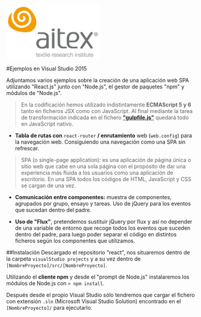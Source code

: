 ![logo_aitex.png](../../nodejs/images/logo_aitex_min.png "Logotipo de Aitex")

#Ejemplos en Visual Studio 2015

Adjuntamos varios ejemplos sobre la creación de una aplicación web SPA utilizando "React.js" junto con "Node.js", el gestor de paquetes "npm" y módulos de "Node.js".

> En la codificación hemos utilizado indistintamente **ECMAScript 5 y 6** tanto en ficheros JSX como con JavaScript. Al final mediante la tarea de transformación indicada en el fichero **["gulpfile.js"](../../npm/nodejs_packages/2_1_gulpfile.md)** quedará todo en JavaScript nativo.

+ **Tabla de rutas con** `react-router` **/ enrutamiento** web (`web.config`) para la navegación web. Consiguiendo una navegación como una SPA sin refrescar.  

> SPA (o single-page application): es una aplicación de página única o sitio web que cabe en una sola página con el propósito de dar una experiencia más fluida a los usuarios como una aplicación de escritorio. En una SPA todos los códigos de HTML, JavaScript y CSS se cargan de una vez.

+ **Comunicación entre componentes:** muestra de componentes, agrupados por grupo, ensayo y tareas. Uso de jQuery para los eventos que sucedan dentro del padre.  

+ **Uso de "Flux"**, pretendemos sustituir jQuery por flux y así no depender de una variable de entorno que recoge todos los eventos que suceden dentro del padre, para luego poder separar el código en distintos ficheros según los componentes que utilizamos.

##Instalación
Descargado el repositorio "react", nos situaremos dentro de la carpeta `visualStudio projects` y a su vez dentro de `[NombreProyecto]/src/[NombreProyecto]`.  

Utilizando el **cliente npm** y desde el "prompt de Node.js" instalaremos los módulos de Node.js con `> npm install`.  

Después desde el propio Visual Studio sólo tendremos que cargar el fichero con extensión `.sln` (Microsoft Visual Studio Solution) encontrado en el `[NombreProyecto]/` para ejecutarlo.
